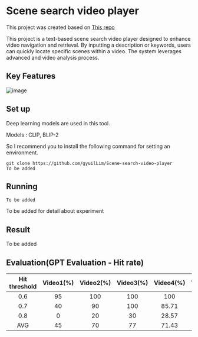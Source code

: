 # Scene search video player

This project was created based on [This repo](https://github.com/gyuilLim/youtube-scene-search-with-text)

This project is a text-based scene search video player designed to enhance video navigation and retrieval. By inputting a description or keywords, users can quickly locate specific scenes within a video. The system leverages advanced and video analysis process.


## Key Features

![image](https://github.com/user-attachments/assets/6727fe58-0014-4473-a6eb-ea6f951aae8d)


## Set up


Deep learning models are used in this tool.

Models : CLIP, BLIP-2

So I recommend you to install the following command for setting an environment.


```
git clone https://github.com/gyuilLim/Scene-search-video-player
To be added
````

## Running 

```
To be added
```


To be added for detail about experiment

## Result

To be added

## Evaluation(GPT Evaluation - Hit rate)

|Hit threshold|Video1(%)|Video2(%)|Video3(%)|Video4(%)|Video5(%)|AVG|
|:-------------:|:---------:|:---------:|:---------:|:---------:|:---------:|:------:|
|0.6|95|100|100|100|100|99|
|0.7|40|90|100|85.71|85|80.142|
|0.8|0|20|30|28.57|10|17.147|
|AVG|45|70|77|71.43|65|65.67|